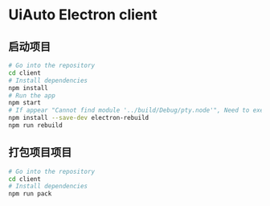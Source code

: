 # UiAuto Electron client

## 启动项目

```bash
# Go into the repository
cd client
# Install dependencies
npm install
# Run the app
npm start
# If appear "Cannot find module '../build/Debug/pty.node'", Need to execute the command
npm install --save-dev electron-rebuild
npm run rebuild
```


## 打包项目项目


```bash
# Go into the repository
cd client
# Install dependencies
npm run pack
```